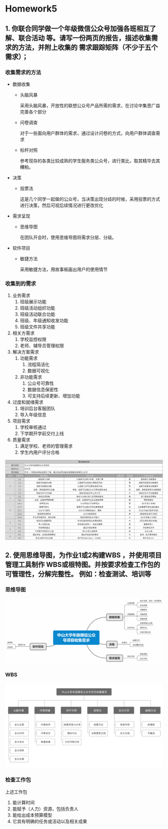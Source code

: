 # Homework5

## 1. 你联合同学做一个年级微信公众号加强各班相互了解、联合活动 等。请写一份两页的报告，描述收集需求的方法，并附上收集的 需求跟踪矩阵（不少于五个需求）；

### 收集需求的方法

- 数据收集

  - 头脑风暴

    采用头脑风暴，开放性的联想公众号产品所需的需求，在讨论中集思广益完善各个部分

  - 问卷调查

    对于一些面向用户群体的需求，通过设计问卷的方式，向用户群体调查需求

  - 标杆对照

    参考现存的各类比较成熟的学生服务类公众号，进行类比，取其精华去其糟粕。

- 决策

  - 投票法

    这是几个同学一起做的公众号，当决策出现分歧的时候，采用投票的方式进行决策，然后可视后续情况进行更改优化

- 需求呈现

  - 思维导图

    在团队开会时，使用思维导图将需求分层、分级。

- 软件项目

  - 敏捷方法

    采用敏捷方法，用故事板画出用户的使用情节

### 收集到的需求

1. 业务需求
   1. 班级展示功能
   2. 班级活动组织功能
   3. 班级活动联合功能
   4. 班级、年级通知收发功能
   5. 班级文件共享功能
2. 相关方需求
   1. 学校监控权限
   2. 老师、辅导员管理权限
3. 解决方案需求
   1. 功能需求
      1. 流程简洁化
      2. 数据可视化
   2. 非功能需求
      1. 公众号可靠性
      2. 数据信息保密性
      3. 可支持后续更新、增加功能
4. 过度和就绪需求
   1. 培训后台客服团队
   2. 导入年级信息
5. 项目需求
   1. 学校审核通过
   2. 下学期开学前交付上线
6. 质量需求
   1. 满足学校、老师的管理需求
   2. 学生内用户评分合格

![image-20200617112000374](./img/image-20200617112000374.png)

## 2. 使用思维导图，为作业1或2构建WBS ，并使用项目管理工具制作 WBS或根特图。并按要求检查工作包的可管理性，分解完整性。 例如：检查测试、培训等

### 思维导图

![image-20200617114411350](./img/image-20200617114411350.png)

### WBS

![image-20200617115856251](./img/image-20200617115856251.png)

### 检查工作包

上述工作包

1. 能计算时间
2. 能赋予（人力）资源，包括负责人
3. 能给出成本预算模型
4. 它具有明确的任务或活动以及相关成果